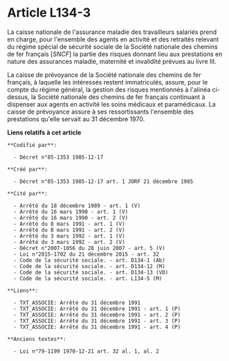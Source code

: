 # Article L134-3

La caisse nationale de l'assurance maladie des travailleurs salariés prend en charge, pour l'ensemble des agents en activité
et des retraités relevant du régime spécial de sécurité sociale de la Société nationale des chemins de fer français [*SNCF*]
la partie des risques donnant lieu aux prestations en nature des assurances maladie, maternité et invalidité prévues au livre
III.  

La caisse de prévoyance de la Société nationale des chemins de fer français, à laquelle les intéressés restent immatriculés,
assure, pour le compte du régime général, la gestion des risques mentionnés à l'alinéa ci-dessus, la Société nationale des
chemins de fer français continuant à dispenser aux agents en activité les soins médicaux et paramédicaux. La caisse de
prévoyance assure à ses ressortissants l'ensemble des prestations qu'elle servait au 31 décembre 1970.

**Liens relatifs à cet article**

	**Codifié par**:

	  - Décret n°85-1353 1985-12-17

	**Créé par**:

	  - Décret n°85-1353 1985-12-17 art. 1 JORF 21 décembre 1985

	**Cité par**:

	  - Arrêté du 18 décembre 1989 - art. 1 (V)
	  - Arrêté du 16 mars 1990 - art. 1 (V)
	  - Arrêté du 16 mars 1990 - art. 2 (V)
	  - Arrêté du 8 mars 1991 - art. 1 (V)
	  - Arrêté du 8 mars 1991 - art. 2 (V)
	  - Arrêté du 3 mars 1992 - art. 1 (V)
	  - Arrêté du 3 mars 1992 - art. 2 (V)
	  - Décret n°2007-1056 du 28 juin 2007 - art. 5 (V)
	  - Loi n°2015-1702 du 21 décembre 2015 - art. 32
	  - Code de la sécurité sociale. - art. D134-1 (Ab)
	  - Code de la sécurité sociale. - art. D134-12 (M)
	  - Code de la sécurité sociale. - art. D134-13 (VD)
	  - Code de la sécurité sociale. - art. L134-5 (M)

	**Liens**:

	  - TXT_ASSOCIE: Arrêté du 31 décembre 1991
	  - TXT_ASSOCIE: Arrêté du 31 décembre 1991 - art. 1 (P)
	  - TXT_ASSOCIE: Arrêté du 31 décembre 1991 - art. 2 (P)
	  - TXT_ASSOCIE: Arrêté du 31 décembre 1991 - art. 3 (P)
	  - TXT_ASSOCIE: Arrêté du 31 décembre 1991 - art. 4 (P)

	**Anciens textes**:

	  - Loi n°79-1199 1970-12-21 art. 32 al. 1, al. 2
